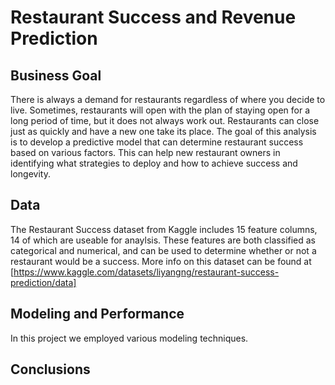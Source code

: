 # Restaurant Success and Revenue Prediction
## Business Goal
There is always a demand for restaurants regardless of where you decide to live. Sometimes, restaurants will open with the plan of staying open for a long period of time, but it does not always work out. Restaurants can close just as quickly and have a new one take its place. The goal of this analysis is to develop a predictive model that can determine restaurant success based on various factors. This can help new restaurant owners in identifying what strategies to deploy and how to achieve success and longevity.

## Data
The Restaurant Success dataset from Kaggle includes 15 feature columns, 14 of which are useable for anaylsis. These features are both classified as categorical and numerical, and can be used to determine whether or not a restaurant would be a success. More info on this dataset can be found at [https://www.kaggle.com/datasets/liyangng/restaurant-success-prediction/data]

## Modeling and Performance
In this project we employed various modeling techniques.

## Conclusions

